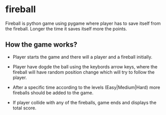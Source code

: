 # fireball
Fireball is python game using pygame where player has to save itself from the fireball. Longer the time it saves itself more the points.

## How the game works?
 - Player starts the game and there will a player and a fireball initially.  
 
 - Player have dogde the ball using the keybords arrow keys, where the fireball will have random position change which will try to follow the player.  

 - After a specific time according to the levels (Easy|Medium|Hard) more fireballs should be added to the game.  
 - If player collide with any of the fireballs, game ends and displays the total score. 
